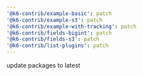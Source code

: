 ```yaml
---
'@k6-contrib/example-basic': patch
'@k6-contrib/example-s3': patch
'@k6-contrib/example-with-tracking': patch
'@k6-contrib/fields-bigint': patch
'@k6-contrib/fields-s3': patch
'@k6-contrib/list-plugins': patch
---
```


update packages to latest
